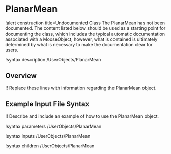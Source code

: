 # PlanarMean

!alert construction title=Undocumented Class
The PlanarMean has not been documented. The content listed below should be used as a starting point for
documenting the class, which includes the typical automatic documentation associated with a
MooseObject; however, what is contained is ultimately determined by what is necessary to make the
documentation clear for users.

!syntax description /UserObjects/PlanarMean

## Overview

!! Replace these lines with information regarding the PlanarMean object.

## Example Input File Syntax

!! Describe and include an example of how to use the PlanarMean object.

!syntax parameters /UserObjects/PlanarMean

!syntax inputs /UserObjects/PlanarMean

!syntax children /UserObjects/PlanarMean
